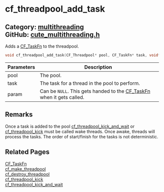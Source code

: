 [](../header.md ':include')

# cf_threadpool_add_task

Category: [multithreading](https://github.com/RandyGaul/cute_framework/blob/master/docs/api_reference?id=multithreading)  
GitHub: [cute_multithreading.h](https://github.com/RandyGaul/cute_framework/blob/master/include/cute_multithreading.h)  
---

Adds a [CF_TaskFn](https://github.com/RandyGaul/cute_framework/blob/master/docs/multithreading/cf_taskfn.md) to the threadpool.

```cpp
void cf_threadpool_add_task(CF_Threadpool* pool, CF_TaskFn* task, void* param);
```

Parameters | Description
--- | ---
pool | The pool.
task | The task for a thread in the pool to perform.
param | Can be `NULL`. This gets handed to the [CF_TaskFn](https://github.com/RandyGaul/cute_framework/blob/master/docs/multithreading/cf_taskfn.md) when it gets called.

## Remarks

Once a task is added to the pool [cf_threadpool_kick_and_wait](https://github.com/RandyGaul/cute_framework/blob/master/docs/multithreading/cf_threadpool_kick_and_wait.md) or [cf_threadpool_kick](https://github.com/RandyGaul/cute_framework/blob/master/docs/multithreading/cf_threadpool_kick.md) must be called wake threads. Once
awake, threads will process the tasks. The order of start/finish for the tasks is not deterministic.

## Related Pages

[CF_TaskFn](https://github.com/RandyGaul/cute_framework/blob/master/docs/multithreading/cf_taskfn.md)  
[cf_make_threadpool](https://github.com/RandyGaul/cute_framework/blob/master/docs/multithreading/cf_make_threadpool.md)  
[cf_destroy_threadpool](https://github.com/RandyGaul/cute_framework/blob/master/docs/multithreading/cf_destroy_threadpool.md)  
[cf_threadpool_kick](https://github.com/RandyGaul/cute_framework/blob/master/docs/multithreading/cf_threadpool_kick.md)  
[cf_threadpool_kick_and_wait](https://github.com/RandyGaul/cute_framework/blob/master/docs/multithreading/cf_threadpool_kick_and_wait.md)  
